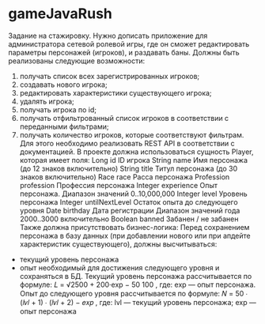 # gameJavaRush
Задание на стажировку.
Нужно дописать приложение для администратора сетевой ролевой игры, где он сможет редактировать
параметры персонажей (игроков), и раздавать баны. Должны быть реализованы следующие
возможности:
1. получать список всех зарегистрированных игроков;
2. создавать нового игрока;
3. редактировать характеристики существующего игрока;
4. удалять игрока;
5. получать игрока по id;
6. получать отфильтрованный список игроков в соответствии с переданными фильтрами;
7. получать количество игроков, которые соответствуют фильтрам.
Для этого необходимо реализовать REST API в соответствии с документацией.
В проекте должна использоваться сущность Player, которая имеет поля:
Long id ID игрока
String name Имя персонажа (до 12 знаков включительно)
String title Титул персонажа (до 30 знаков включительно)
Race race Расса персонажа
Profession profession Профессия персонажа
Integer experience Опыт персонажа. Диапазон значений 0..10,000,000
Integer level Уровень персонажа
Integer untilNextLevel Остаток опыта до следующего уровня
Date birthday Дата регистрации
Диапазон значений года 2000..3000 включительно
Boolean banned Забанен / не забанен
Также должна присутствовать бизнес-логика:
Перед сохранением персонажа в базу данных (при добавлении нового или при апдейте характеристик
существующего), должны высчитываться:
- текущий уровень персонажа
- опыт необходимый для достижения следующего уровня
и сохраняться в БД. Текущий уровень персонажа рассчитывается по формуле:
𝐿 =
√2500 + 200·exp − 50
100
,
где:
exp — опыт персонажа.
Опыт до следующего уровня рассчитывается по формуле:
𝑁 = 50 ∙ (𝑙𝑣𝑙 + 1) ∙ (𝑙𝑣𝑙 + 2) − 𝑒𝑥𝑝 ,
где:
lvl — текущий уровень персонажа;
exp — опыт персонажа
